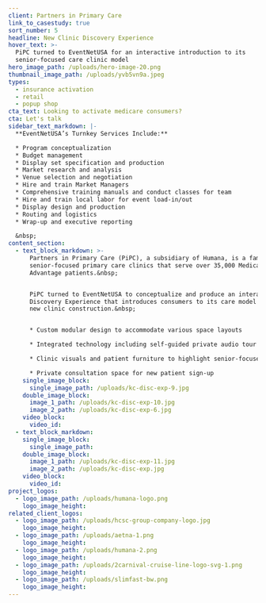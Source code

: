 ```yaml
---
client: Partners in Primary Care
link_to_casestudy: true
sort_number: 5
headline: New Clinic Discovery Experience
hover_text: >-
  PiPC turned to EventNetUSA for an interactive introduction to its
  senior-focused care clinic model
hero_image_path: /uploads/hero-image-20.png
thumbnail_image_path: /uploads/yvb5vn9a.jpeg
types:
  - insurance activation
  - retail
  - popup shop
cta_text: Looking to activate medicare consumers?
cta: Let's talk
sidebar_text_markdown: |-
  **EventNetUSA’s Turnkey Services Include:**

  * Program conceptualization
  * Budget management
  * Display set specification and production
  * Market research and analysis
  * Venue selection and negotiation
  * Hire and train Market Managers
  * Comprehensive training manuals and conduct classes for team
  * Hire and train local labor for event load-in/out
  * Display design and production
  * Routing and logistics
  * Wrap-up and executive reporting

  &nbsp;
content_section:
  - text_block_markdown: >-
      Partners in Primary Care (PiPC), a subsidiary of Humana, is a family of
      senior-focused primary care clinics that serve over 35,000 Medicare
      Advantage patients.&nbsp;


      PiPC turned to EventNetUSA to conceptualize and produce an interactive
      Discovery Experience that introduces consumers to its care model during
      new clinic construction.&nbsp;


      * Custom modular design to accommodate various space layouts

      * Integrated technology including self-guided private audio tour

      * Clinic visuals and patient furniture to highlight senior-focused design

      * Private consultation space for new patient sign-up
    single_image_block:
      single_image_path: /uploads/kc-disc-exp-9.jpg
    double_image_block:
      image_1_path: /uploads/kc-disc-exp-10.jpg
      image_2_path: /uploads/kc-disc-exp-6.jpg
    video_block:
      video_id:
  - text_block_markdown:
    single_image_block:
      single_image_path:
    double_image_block:
      image_1_path: /uploads/kc-disc-exp-11.jpg
      image_2_path: /uploads/kc-disc-exp.jpg
    video_block:
      video_id:
project_logos:
  - logo_image_path: /uploads/humana-logo.png
    logo_image_height:
related_client_logos:
  - logo_image_path: /uploads/hcsc-group-company-logo.jpg
    logo_image_height:
  - logo_image_path: /uploads/aetna-1.png
    logo_image_height:
  - logo_image_path: /uploads/humana-2.png
    logo_image_height:
  - logo_image_path: /uploads/2carnival-cruise-line-logo-svg-1.png
    logo_image_height:
  - logo_image_path: /uploads/slimfast-bw.png
    logo_image_height:
---
```


